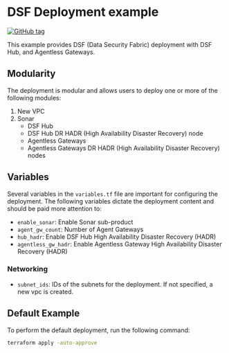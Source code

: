 # DSF Deployment example
[![GitHub tag](https://img.shields.io/github/v/tag/imperva/dsfkit.svg)](https://github.com/imperva/dsfkit/tags)

This example provides DSF (Data Security Fabric) deployment with DSF Hub, and Agentless Gateways.

## Modularity
The deployment is modular and allows users to deploy one or more of the following modules:

1. New VPC
2. Sonar
   - DSF Hub
   - DSF Hub DR HADR (High Availability Disaster Recovery) node
   - Agentless Gateways
   - Agentless Gateways DR HADR (High Availability Disaster Recovery) nodes

## Variables
Several variables in the `variables.tf` file are important for configuring the deployment. The following variables dictate the deployment content and should be paid more attention to:
- `enable_sonar`: Enable Sonar sub-product
- `agent_gw_count`: Number of Agent Gateways
- `hub_hadr`: Enable DSF Hub High Availability Disaster Recovery (HADR)
- `agentless_gw_hadr`: Enable Agentless Gateway High Availability Disaster Recovery (HADR)

### Networking
- `subnet_ids`: IDs of the subnets for the deployment. If not specified, a new vpc is created.

## Default Example
To perform the default deployment, run the following command:

```bash
terraform apply -auto-approve
```